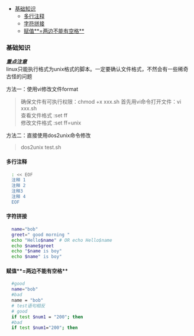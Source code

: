 - [基础知识](#基础知识)
  - [多行注释](#多行注释)
  - [字符拼接](#字符拼接)
  - [赋值**=两边不能有空格**](#赋值两边不能有空格)

### 基础知识

**_重点注意_**  
linux只能执行格式为unix格式的脚本。一定要确认文件格式，不然会有一些稀奇古怪的问题

方法一：使用vi修改文件format
> 确保文件有可执行权限：chmod +x xxx.sh
> 首先用vi命令打开文件：vi xxx.sh  
> 查看文件格式 :set ff  
> 修改文件格式 :set ff=unix  

方法二：直接使用dos2unix命令修改  
> dos2unix test.sh

#### 多行注释

```bash
  : << EOF
  注释 1
  注释 2
  注释3
  注释 4
  EOF
```

#### 字符拼接

```bash
  name="bob"
  greet=" good morning "
  echo "Hello$name" # OR echo Hello$name
  echo $name$greet
  echo "$name is boy"
  echo $name" is boy"
```

#### 赋值**=两边不能有空格**

```bash
  #good
  name="bob"
  #bad
  name = "bob"
  # test语句相反
  # good
  if test $num1 = "200"; then
  #bad
  if test $num1="200"; then

```

